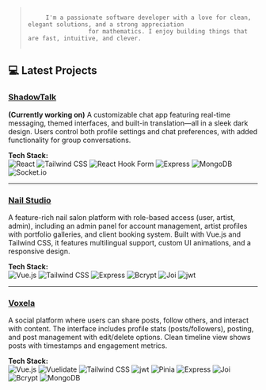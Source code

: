 >
>     ‎   ‎ 
>          I'm a passionate software developer with a love for clean, elegant solutions, and a strong appreciation
>                      for mathematics. I enjoy building things that are fast, intuitive, and clever.
>        ‎ 
>

## 💻 Latest Projects

### [ShadowTalk](https://github.com/catxrin/ShadowTalk)
**(Currently working on)** A customizable chat app featuring real-time messaging, themed interfaces, and built-in translation—all in a sleek dark design. Users control both profile settings and chat preferences, with added functionality for group conversations.

**Tech Stack:**  
![React](https://img.shields.io/badge/React-20232A?style=for-the-badge&logo=react&logoColor=61DAFB)
![Tailwind CSS](https://img.shields.io/badge/Tailwind-0f172a?style=for-the-badge&logo=tailwind-css&logoColor=38B2AC)
![React Hook Form](https://img.shields.io/badge/React_Hook_Form-20232A?style=for-the-badge&logo=reacthookform&logoColor=EC5990)
![Express](https://img.shields.io/badge/Express-161b22?style=for-the-badge&logo=express&logoColor=white)
![MongoDB](https://img.shields.io/badge/MongoDB-0f172a?style=for-the-badge&logo=mongodb&logoColor=47A248)
![Socket.io](https://img.shields.io/badge/Socket.io-20232A?style=for-the-badge&logo=socket.io&logoColor=white)

---
  
### [Nail Studio](https://github.com/GameBear64/nail-studio) 
A feature-rich nail salon platform with role-based access (user, artist, admin), including an admin panel for account management, artist profiles with portfolio galleries, and client booking system. Built with Vue.js and Tailwind CSS, it features multilingual support, custom UI animations, and a responsive design.

**Tech Stack:**  
![Vue.js](https://img.shields.io/badge/Vue.js-35495E?style=for-the-badge&logo=vue.js&logoColor=4FC08D)
![Tailwind CSS](https://img.shields.io/badge/Tailwind-0f172a?style=for-the-badge&logo=tailwind-css&logoColor=38B2AC)
![Express](https://img.shields.io/badge/Express-161b22?style=for-the-badge&logo=express&logoColor=white)
![Bcrypt](https://img.shields.io/badge/bcrypt-FFBF00?style=for-the-badge&logo=letsencrypt&logoColor=black)
![Joi](https://img.shields.io/badge/Joi-00B3A6?style=for-the-badge&logo=hapi&logoColor=white)
![jwt](https://img.shields.io/badge/JWT-323330?style=for-the-badge&logo=json-web-tokens&logoColor=pink)


---

### [Voxela](https://github.com/catxrin/Voxela) 
A social platform where users can share posts, follow others, and interact with content. The interface includes profile stats (posts/followers), posting, and post management with edit/delete options. Clean timeline view shows posts with timestamps and engagement metrics.

**Tech Stack:**  
 ![Vue.js](https://img.shields.io/badge/Vue.js-35495E?style=for-the-badge&logo=vue.js&logoColor=4FC08D)
 ![Vuelidate](https://img.shields.io/badge/Vuelidate-589A6F?style=for-the-badge&logo=verizon&logoColor=white)
 ![Tailwind CSS](https://img.shields.io/badge/Tailwind-0f172a?style=for-the-badge&logo=tailwind-css&logoColor=38B2AC)
 ![jwt](https://img.shields.io/badge/JWT-323330?style=for-the-badge&logo=json-web-tokens&logoColor=pink)
 ![Pinia](https://img.shields.io/badge/pinia-FFD859?style=for-the-badge)
 ![Express](https://img.shields.io/badge/Express-161b22?style=for-the-badge&logo=express&logoColor=white)
 ![Joi](https://img.shields.io/badge/Joi-00B3A6?style=for-the-badge&logo=hapi&logoColor=white)
 ![Bcrypt](https://img.shields.io/badge/bcrypt-FFBF00?style=for-the-badge&logo=letsencrypt&logoColor=black)
 ![MongoDB](https://img.shields.io/badge/MongoDB-0f172a?style=for-the-badge&logo=mongodb&logoColor=47A248)
